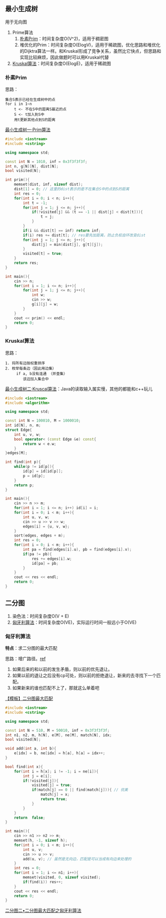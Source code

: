 ## 最小生成树

用于无向图

1. Prime算法
   1. [朴素Prim](#朴素Prim)：时间复杂度O(V^2)，适用于稠密图
   2. 堆优化的Prim：时间复杂度O(ElogV)，适用于稀疏图，优化思路和堆优化的Dijktra算法一样。和Kruskal形成了竞争关系，虽然比它快点，但思路和实现比较麻烦，因此做题时可以用Kruskal代替
2. [Kruskal算法](#Kruskal算法)：时间复杂度O(ElogE)，适用于稀疏图

### 朴素Prim

思路：

```
集合S表示已经在生成树中的点
for i in 1~n
	t <- 不在S中的距离S最近的点
	S <- t加入到S中
	用t更新其他点到S的距离
```

[最小生成树一·Prim算法](http://hihocoder.com/problemset/problem/1097)

```c++
#include <iostream>
#include <cstring>

using namespace std;

const int N = 1010, inf = 0x3f3f3f3f;
int n, g[N][N], dist[N];
bool visited[N];

int prim(){
    memset(dist, inf, sizeof dist);
    dist[1] = 0; // 这里的dist表示的是不在集合S中的点到S的距离
    int res = 0;
    for(int i = 0; i < n; i++){
        int t = -1;
        for(int j = 1; j <= n; j++){
            if(!visited[j] && (t == -1 || dist[j] < dist[t])){
                t = j;
            }
        }
        if(i && dist[t] == inf) return inf;
        if(i) res += dist[t]; // res要先加距离，防止负权自环改变dist
        for(int j = 1; j <= n; j++){
            dist[j] = min(dist[j], g[t][j]);
        }
        visited[t] = true;
    }
    return res;
}

int main(){
    cin >> n;
    for(int i = 1; i <= n; i++){
        for(int j = 1; j <= n; j++){
            int w;
            cin >> w;
            g[i][j] = w;
        }
    }
    cout << prim() << endl;
    return 0;
}
```





### Kruskal算法

思路：

```
1. 将所有边按权重排序
2. 枚举每条边（因此用边集）
	 if a, b没有连通 （并查集）
	 	该边加入集合中
```

[最小生成树二·Kruscal算法](http://hihocoder.com/problemset/problem/1098)：Java的读取输入属实慢，其他的都能和c++玩儿

```c++
#include <iostream>
#include <algorithm>

using namespace std;

const int N = 100010, M = 1000010;
int id[N], n, m;
struct Edge{
    int u, v, w;
    bool operator< (const Edge &e) const{
        return w < e.w;
    }
}edges[M];

int find(int p){
    while(p != id[p]){
        id[p] = id[id[p]];
        p = id[p];
    }
    return p;
}

int main(){
    cin >> n >> m;
    for(int i = 1; i <= n; i++) id[i] = i;
    for(int i = 0; i < m; i++){
        int u, v, w;
        cin >> u >> v >> w;
        edges[i] = {u, v, w};
    }
    sort(edges, edges + m);
    int res = 0;
    for(int i = 0; i < m; i++){
        int pa = find(edges[i].u), pb = find(edges[i].v);
        if(pa != pb){
            res += edges[i].w;
            id[pa] = pb;
        }
    }
    cout << res << endl;
    return 0;
}
```





## 二分图

1. 染色法：时间复杂度O(V + E)
2. [匈牙利算法](#匈牙利算法)：时间复杂度O(VE)，实际运行时间一般远小于O(VE)

### 匈牙利算法

**特点**：求二分图的最大匹配

思路：增广路径。[ref](https://www.luogu.com.cn/problem/solution/P3386)

1. 如果后来的和以前的发生矛盾，则以前的优先退让。
2. 如果以前的退让之后没有cp可处，则以前的拒绝退让，新来的去寻找下一个匹配。
3. 如果新来的谁也匹配不上了，那就这么单着吧



[【模板】二分图最大匹配](https://www.luogu.com.cn/problem/P3386)

```c++
#include <iostream>
#include <cstring>

using namespace std;

const int N = 510, M = 50010, inf = 0x3f3f3f3f;
int n1, n2, m, h[N], e[M], ne[M], match[N], idx;
bool visited[N];

void add(int a, int b){
    e[idx] = b, ne[idx] = h[a], h[a] = idx++;
}

bool find(int x){
    for(int i = h[x]; i != -1; i = ne[i]){
        int j = e[i];
        if(!visited[j]){
            visited[j] = true;
            if(match[j] == 0 || find(match[j])){ // 优美
                match[j] = x;
                return true;
            }
        }
    }
    return  false;
}

int main(){
    cin >> n1 >> n2 >> m;
    memset(h, -1, sizeof h);
    for(int i = 0; i < m; i++){
        int u, v;
        cin >> u >> v;
        add(u, v); // 虽然是无向边，匹配是可以当成有向边来处理的
    }
    int res = 0;
    for(int i = 1; i <= n1; i++){
        memset(visited, 0, sizeof visited);
        if(find(i)) res++;
    }
    cout << res << endl;
    return 0;
}
```



[二分图二•二分图最大匹配之匈牙利算法](http://hihocoder.com/problemset/problem/1122)



